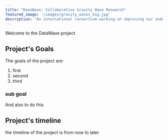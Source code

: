```yaml
---
title: "DaveWave: Collaborative Gravity Wave Research"
featured_image: '/images/gravity_waves_big.jpg'
description: "An international consortium working on improving our understanding and representation of gravity waves"
---
```

Welcome to the DataWave project. 

## Project's Goals

The goals of the project are:
1. first
2. second
3. third

### sub goal
And also to do this

## Project's timeline
the timeline of the project is from now to later
